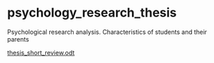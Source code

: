 # psychology_research_thesis
Psychological research analysis. Characteristics of students and their parents

[thesis_short_review.odt](https://github.com/user-attachments/files/16944804/thesis_short_review.odt)
